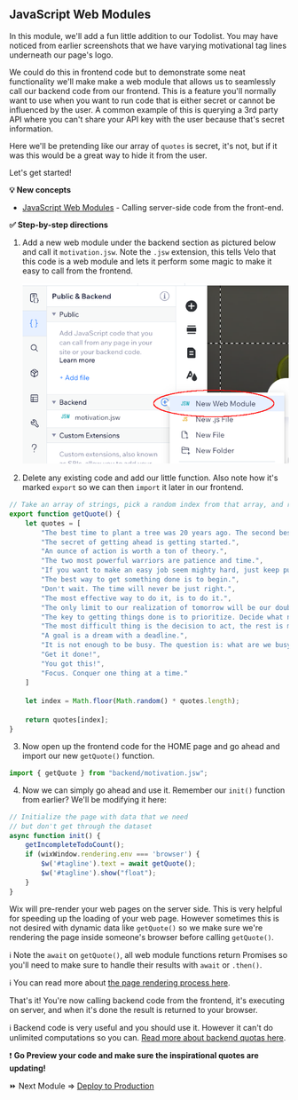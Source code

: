 ## JavaScript Web Modules

In this module, we'll add a fun little addition to our Todolist. You may have noticed from earlier screenshots that we have varying motivational tag lines underneath our page's logo.

We could do this in frontend code but to demonstrate some neat functionality we'll make make a web module that allows us to seamlessly call our backend code from our frontend. This is a feature you'll normally want to use when you want to run code that is either secret or cannot be influenced by the user. A common example of this is querying a 3rd party API where you can't share your API key with the user because that's secret information.

Here we'll be pretending like our array of `quotes` is secret, it's not, but if it was this would be a great way to hide it from the user.

Let's get started!

**:bulb: New concepts**

- [JavaScript Web Modules](https://support.wix.com/en/article/velo-web-modules-calling-server-side-code-from-the-front-end) - Calling server-side code from the front-end.

**:white_check_mark: Step-by-step directions**

1. Add a new web module under the backend section as pictured below and call it `motivation.jsw`. Note the `.jsw` extension, this tells Velo that this code is a web module and lets it perform some magic to make it easy to call from the frontend. <p><img src="assets/add-jsw.png" alt="Add JSW"></p>

2. Delete any existing code and add our little function. Also note how it's marked `export` so we can then `import` it later in our frontend.

```js
// Take an array of strings, pick a random index from that array, and return it.
export function getQuote() {
    let quotes = [
        "The best time to plant a tree was 20 years ago. The second best time is now.",
        "The secret of getting ahead is getting started.",
        "An ounce of action is worth a ton of theory.",
        "The two most powerful warriors are patience and time.",
        "If you want to make an easy job seem mighty hard, just keep putting off doing it.",
        "The best way to get something done is to begin.",
        "Don't wait. The time will never be just right.",
        "The most effective way to do it, is to do it.",
        "The only limit to our realization of tomorrow will be our doubts of today.",
        "The key to getting things done is to prioritize. Decide what needs to be done and do it first.",
        "The most difficult thing is the decision to act, the rest is merely tenacity.",
        "A goal is a dream with a deadline.",
        "It is not enough to be busy. The question is: what are we busy about?",
        "Get it done!",
        "You got this!", 
        "Focus. Conquer one thing at a time."
    ]

    let index = Math.floor(Math.random() * quotes.length);

    return quotes[index];
}
```

3. Now open up the frontend code for the HOME page and go ahead and import our new `getQuote()` function.

```js
import { getQuote } from "backend/motivation.jsw";
```

4. Now we can simply go ahead and use it. Remember our `init()` function from earlier? We'll be modifying it here:

```js
// Initialize the page with data that we need
// but don't get through the dataset
async function init() {
    getIncompleteTodoCount();
    if (wixWindow.rendering.env === 'browser') {
        $w('#tagline').text = await getQuote();
        $w('#tagline').show("float");
    }
}
```
Wix will pre-render your web pages on the server side. This is very helpful for speeding up the loading of your web page. However sometimes this is not desired with dynamic data like `getQuote()` so we make sure we're rendering the page inside someone's browser before calling `getQuote()`.

:information_source: Note the `await` on `getQuote()`, all web module functions return Promises so you'll need to make sure to handle their results with `await` or `.then()`.

:information_source: You can read more about [the page rendering process here](https://support.wix.com/en/article/velo-about-the-page-rendering-process).

That's it! You're now calling backend code from the frontend, it's executing on server, and when it's done the result is returned to your browser.

:information_source: Backend code is very useful and you should use it. However it can't do unlimited computations so you can. [Read more about backend quotas here](https://support.wix.com/en/article/velo-about-backend-quotas).

:exclamation: **Go Preview your code and make sure the inspirational quotes are updating!**

:fast_forward: Next Module => [Deploy to Production](PRODUCTION.md)

